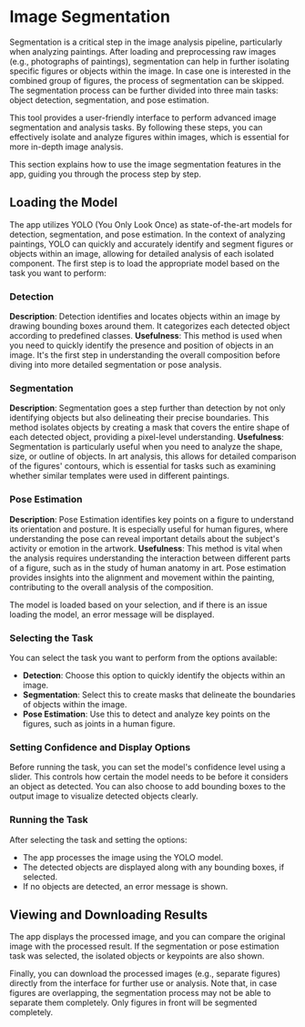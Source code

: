 # Image Segmentation

Segmentation is a critical step in the image analysis pipeline, particularly when analyzing paintings. After loading and preprocessing raw images (e.g., photographs of paintings), segmentation can help in further isolating specific figures or objects within the image. In case one is interested in the combined group of figures, the process of segmentation can be skipped. The segmentation process can be further divided into three main tasks: object detection, segmentation, and pose estimation.

This tool provides a user-friendly interface to perform advanced image segmentation and analysis tasks. By following these steps, you can effectively isolate and analyze figures within images, which is essential for more in-depth image analysis.

This section explains how to use the image segmentation features in the app, guiding you through the process step by step.

## Loading the Model

The app utilizes YOLO (You Only Look Once) as state-of-the-art models for detection, segmentation, and pose estimation. In the context of analyzing paintings, YOLO can quickly and accurately identify and segment figures or objects within an image, allowing for detailed analysis of each isolated component. The first step is to load the appropriate model based on the task you want to perform:

### Detection

**Description**: Detection identifies and locates objects within an image by drawing bounding boxes around them. It categorizes each detected object according to predefined classes.
**Usefulness**: This method is used when you need to quickly identify the presence and position of objects in an image. It's the first step in understanding the overall composition before diving into more detailed segmentation or pose analysis.

### Segmentation

**Description**: Segmentation goes a step further than detection by not only identifying objects but also delineating their precise boundaries. This method isolates objects by creating a mask that covers the entire shape of each detected object, providing a pixel-level understanding.
**Usefulness**: Segmentation is particularly useful when you need to analyze the shape, size, or outline of objects. In art analysis, this allows for detailed comparison of the figures' contours, which is essential for tasks such as examining whether similar templates were used in different paintings.

### Pose Estimation

**Description**: Pose Estimation identifies key points on a figure to understand its orientation and posture. It is especially useful for human figures, where understanding the pose can reveal important details about the subject's activity or emotion in the artwork.
**Usefulness**: This method is vital when the analysis requires understanding the interaction between different parts of a figure, such as in the study of human anatomy in art. Pose estimation provides insights into the alignment and movement within the painting, contributing to the overall analysis of the composition.

The model is loaded based on your selection, and if there is an issue loading the model, an error message will be displayed.

### Selecting the Task

You can select the task you want to perform from the options available:

- **Detection**: Choose this option to quickly identify the objects within an image.
- **Segmentation**: Select this to create masks that delineate the boundaries of objects within the image.
- **Pose Estimation**: Use this to detect and analyze key points on the figures, such as joints in a human figure.

### Setting Confidence and Display Options

Before running the task, you can set the model's confidence level using a slider. This controls how certain the model needs to be before it considers an object as detected. You can also choose to add bounding boxes to the output image to visualize detected objects clearly.

### Running the Task

After selecting the task and setting the options:

- The app processes the image using the YOLO model.
- The detected objects are displayed along with any bounding boxes, if selected.
- If no objects are detected, an error message is shown.

## Viewing and Downloading Results

The app displays the processed image, and you can compare the original image with the processed result. If the segmentation or pose estimation task was selected, the isolated objects or keypoints are also shown.

Finally, you can download the processed images (e.g., separate figures) directly from the interface for further use or analysis. Note that, in case figures are overlapping, the segmentation process may not be able to separate them completely. Only figures in front will be segmented completely.
